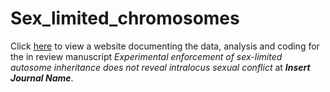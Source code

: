
# Sex_limited_chromosomes

Click [here](https://tomkeaney.github.io/Sex_limited_chromosomes/) to view a website documenting the data, analysis and coding for the in review manuscript _Experimental enforcement of sex-limited autosome inheritance does not reveal intralocus sexual conflict_ at _**Insert Journal Name**_.

